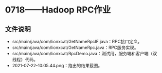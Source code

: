 # 0718——Hadoop RPC作业

## 文件说明
- src/main/java/com/lionxcat/GetNameRpcIF.java：RPC接口定义。
- src/main/java/com/lionxcat/GetNameRpc.java：RPC服务实现。
- src/main/java/com/lionxcat/RpcDemo.java：测试用，服务端和客户端（双线程）代码。
- 2021-07-22-10.05.44.png：跑出的结果截图。
